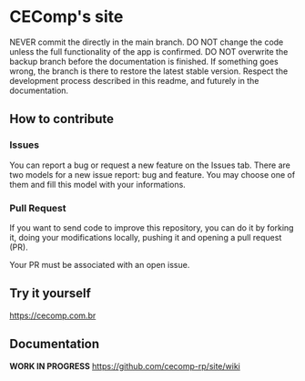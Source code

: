 # CEComp's site

NEVER commit the directly in the main branch. DO NOT change the code unless the full functionality of the app is confirmed. DO NOT overwrite the backup branch before the documentation is finished. If something goes wrong, the branch is there to restore the latest stable version. Respect the development process described in this readme, and futurely in the documentation.

## How to contribute
### Issues
You can report a bug or request a new feature on the Issues tab.
There are two models for a new issue report: bug and feature. You may choose one of them and fill this model with your informations.

### Pull Request
If you want to send code to improve this repository, you can do it by forking it, doing your modifications locally, pushing it and opening a pull request (PR).

Your PR must be associated with an open issue.

## Try it yourself
<https://cecomp.com.br>

## Documentation
**WORK IN PROGRESS**
<https://github.com/cecomp-rp/site/wiki>
